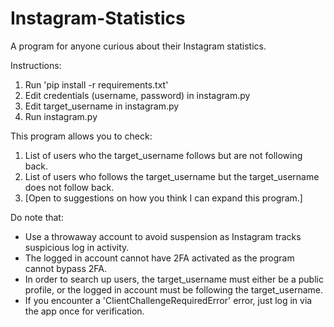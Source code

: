 # Instagram-Statistics
A program for anyone curious about their Instagram statistics.

Instructions:
1. Run 'pip install -r requirements.txt'
2. Edit credentials (username, password) in instagram.py
3. Edit target_username in instagram.py
4. Run instagram.py

This program allows you to check:
1. List of users who the target_username follows but are not following back.
2. List of users who follows the target_username but the target_username does not follow back.
3. [Open to suggestions on how you think I can expand this program.]

Do note that:
- Use a throwaway account to avoid suspension as Instagram tracks suspicious log in activity.
- The logged in account cannot have 2FA activated as the program cannot bypass 2FA.
- In order to search up users, the target_username must either be a public profile, or the logged in account must be following the target_username.
- If you encounter a 'ClientChallengeRequiredError' error, just log in via the app once for verification.
